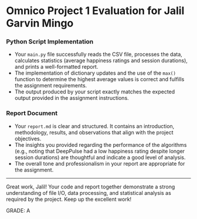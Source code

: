 # Omnico Project 1 Evaluation for Jalil Garvin Mingo

### Python Script Implementation

- Your `main.py` file successfully reads the CSV file, processes the data, calculates statistics (average happiness ratings and session durations), and prints a well-formatted report.
- The implementation of dictionary updates and the use of the `max()` function to determine the highest average values is correct and fulfills the assignment requirements.
- The output produced by your script exactly matches the expected output provided in the assignment instructions.

### Report Document

- Your `report.md` is clear and structured. It contains an introduction, methodology, results, and observations that align with the project objectives.
- The insights you provided regarding the performance of the algorithms (e.g., noting that DeepPulse had a low happiness rating despite longer session durations) are thoughtful and indicate a good level of analysis.
- The overall tone and professionalism in your report are appropriate for the assignment.

---

Great work, Jalil! Your code and report together demonstrate a strong understanding of file I/O, data processing, and statistical analysis as required by the project. Keep up the excellent work!

GRADE: A
